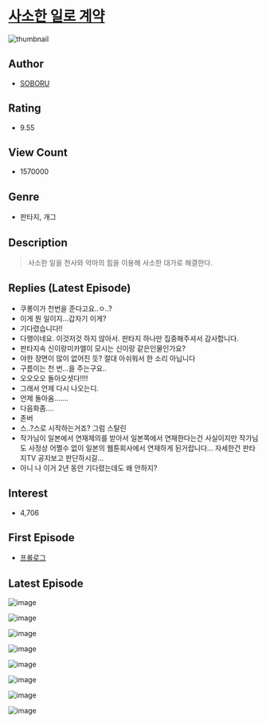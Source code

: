 # [사소한 일로 계약](https://comic.naver.com/bestChallenge/list?titleId=713995)
![thumbnail](https://image-comic.pstatic.net/user_contents_data/challenge_comic/2018/11/24/181342/thumbnail_202x164425389ee_0eca_4f70_bae8_931fe1d9ecff_00002394.JPEG)

## Author
- [SOBORU](https://comic.naver.com/artistTitle?id=181342)

## Rating
- 9.55

## View Count
- 1570000

## Genre
- 판타지, 개그

## Description
> 사소한 일을 천사와 악마의 힘을 이용해 사소한 대가로 해결한다.

## Replies (Latest Episode)
- 쿠롱이가 천번을 준다고요..ㅇ..?
- 이게 뭔 일이지...갑자기 이게?
- 기다렸습니다!!
- 다행이네요. 이것저것 하지 않아서. 판타지 하나만 집중해주셔서 감사합니다.
- 판타지속 신이랑미카엘이 모시는 신이랑 같은인물인가요?
- 야한 장면이 많이 없어진 듯? 절대 아쉬워서 한 소리 아닙니다
- 구름이는 천 번...을 주는구요..
- 오오오오 돌아오셧다!!!!
- 그래서 언제 다시 나오는디.
- 언제 돌아옴.......
- 다음화좀....
- 존버
- 스..?스로 시작하는거죠? 그럼 스탈린
- 작가님이 일본에서 연재제의를 받아서 일본쪽에서 연재한다는건 사실이지만 작가님도 사정상 어쩔수 없이 일본의 웹툰회사에서 연재하게 된거랍니다... 자세한건 판타지TV 공지보고 판단하시길...
- 아니 나 이거 2년 동안 기다렸는데도 왜 안하지?

## Interest
- 4,706

## First Episode
- [프롤로그](https://comic.naver.com/bestChallenge/detail?titleId=713995&no=1)

## Latest Episode
![image](https://image-comic.pstatic.net/user_contents_data/challenge_comic/2019/10/19/181342/upload_3762302722065326945.jpeg)

![image](https://image-comic.pstatic.net/user_contents_data/challenge_comic/2019/10/19/181342/upload_4121467883852621369.jpeg)

![image](https://image-comic.pstatic.net/user_contents_data/challenge_comic/2019/10/19/181342/upload_3544667391096480354.jpeg)

![image](https://image-comic.pstatic.net/user_contents_data/challenge_comic/2019/10/19/181342/upload_3760563075546374453.jpeg)

![image](https://image-comic.pstatic.net/user_contents_data/challenge_comic/2019/10/19/181342/upload_3834596516974310195.jpeg)

![image](https://image-comic.pstatic.net/user_contents_data/challenge_comic/2019/10/19/181342/upload_7364056300649997877.jpeg)

![image](https://image-comic.pstatic.net/user_contents_data/challenge_comic/2019/10/19/181342/upload_3905012737686987575.jpeg)

![image](https://image-comic.pstatic.net/user_contents_data/challenge_comic/2019/10/19/181342/upload_7076671461875017267.jpeg)
